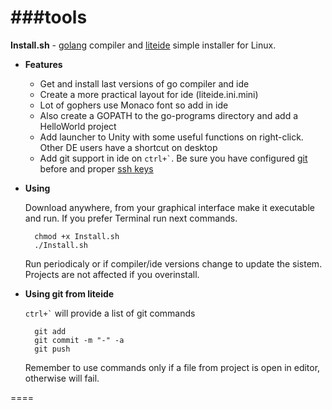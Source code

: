 ###tools
====
**Install.sh** - [golang](http://golang.org) compiler and [liteide](https://github.com/visualfc/liteide) simple installer for Linux.

* **Features**
    * Get and install last versions of go compiler and ide
    * Create a more practical layout for ide (liteide.ini.mini)
    * Lot of gophers use Monaco font so add in ide
    * Also create a GOPATH to the go-programs directory and add a HelloWorld project
    * Add launcher to Unity with some useful functions on right-click. Other DE users have a shortcut on desktop
    * Add git support in ide on `` ctrl+` ``. Be sure you have configured [git](https://help.github.com/articles/set-up-git) before and proper [ssh keys](https://help.github.com/articles/generating-ssh-keys)
* **Using**

    Download anywhere, from your graphical interface make it executable and run. If you prefer Terminal run next commands.

        chmod +x Install.sh
        ./Install.sh

    Run periodicaly or if compiler/ide versions change to update the sistem.
    Projects are not affected if you overinstall.

* **Using git from liteide**

    `` ctrl+` `` will provide a list of git commands

        git add
        git commit -m "-" -a
        git push

    Remember to use commands only if a file from project is open in editor, otherwise will fail.

====

